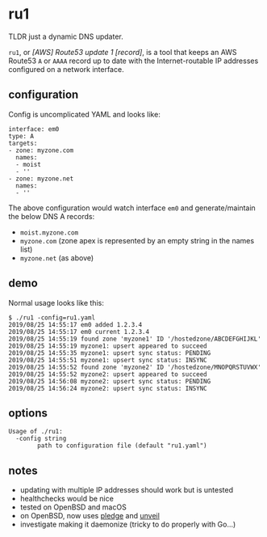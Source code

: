 # ru1

TLDR just a dynamic DNS updater.

`ru1`, or _[AWS] Route53 update 1 [record]_, is a tool that keeps an AWS
Route53 `A` or `AAAA` record up to date with the Internet-routable IP addresses
configured on a network interface.

## configuration

Config is uncomplicated YAML and looks like:

```
interface: em0
type: A
targets:
- zone: myzone.com
  names:
  - moist
  - ''
- zone: myzone.net
  names:
  - ''
```

The above configuration would watch interface `em0` and generate/maintain the
below DNS A records:

* `moist.myzone.com`
* `myzone.com` (zone apex is represented by an empty string in the names list)
* `myzone.net` (as above)

## demo

Normal usage looks like this:

```
$ ./ru1 -config=ru1.yaml
2019/08/25 14:55:17 em0 added 1.2.3.4
2019/08/25 14:55:17 em0 current 1.2.3.4
2019/08/25 14:55:19 found zone 'myzone1' ID '/hostedzone/ABCDEFGHIJKL'
2019/08/25 14:55:19 myzone1: upsert appeared to succeed
2019/08/25 14:55:35 myzone1: upsert sync status: PENDING
2019/08/25 14:55:51 myzone1: upsert sync status: INSYNC
2019/08/25 14:55:52 found zone 'myzone2' ID '/hostedzone/MNOPQRSTUVWX'
2019/08/25 14:55:52 myzone2: upsert appeared to succeed
2019/08/25 14:56:08 myzone2: upsert sync status: PENDING
2019/08/25 14:56:24 myzone2: upsert sync status: INSYNC
```

## options

```
Usage of ./ru1:
  -config string
    	path to configuration file (default "ru1.yaml")
```

## notes

* updating with multiple IP addresses should work but is untested
* healthchecks would be nice
* tested on OpenBSD and macOS
* on OpenBSD, now uses [pledge](https://man.openbsd.org/pledge.2)
  and [unveil](https://man.openbsd.org/unveil.2)
* investigate making it daemonize (tricky to do properly with Go...)
